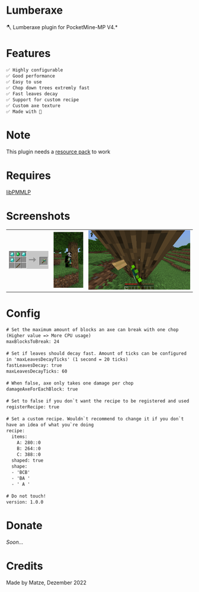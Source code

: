 # Lumberaxe
🪓 Lumberaxe plugin for PocketMine-MP V4.*

# Features

```
✅️ Highly configurable
✅️ Good performance
✅️ Easy to use
✅️ Chop down trees extremly fast
✅️ Fast leaves decay
✅️ Support for custom recipe
✅️ Custom axe texture
✅️ Made with 💖
```

# Note
This plugin needs a [resource pack](https://github.com/PMMLP/Lumberaxe/releases/download/V1.0.0/Lumberaxe.mcpack) to work

# Requires

[libPMMLP](https://github.com/PMMLP/libPMMLP)

# Screenshots
|                                                                         | | |
|:-----------------------------------------------------------------------:|:---:|:---:|
| ![Recipe](https://github.com/PMMLP/Lumberaxe/blob/V1.0.0/images/default_recipe.png) |![Texture](https://github.com/PMMLP/Lumberaxe/blob/V1.0.0/images/lumberaxe_texture.png)|![Chopping](https://github.com/PMMLP/Lumberaxe/blob/V1.0.0/images/lumberaxe_chopping.png)|

# Config

```
# Set the maximum amount of blocks an axe can break with one chop (Higher value => More CPU usage)
maxBlocksToBreak: 24

# Set if leaves should decay fast. Amount of ticks can be configured in 'maxLeavesDecayTicks' (1 second = 20 ticks)
fastLeavesDecay: true
maxLeavesDecayTicks: 60

# When false, axe only takes one damage per chop
damageAxeForEachBlock: true

# Set to false if you don`t want the recipe to be registered and used
registerRecipe: true

# Set a custom recipe. Wouldn`t recommend to change it if you don`t have an idea of what you`re doing
recipe:
  items:
    A: 280::0
    B: 264::0
    C: 388::0
  shaped: true
  shape:
  - 'BCB'
  - 'BA '
  - ' A '

# Do not touch!
version: 1.0.0

```

# Donate

_Soon..._

# Credits
Made by Matze, Dezember 2022